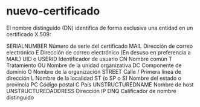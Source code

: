 # nuevo-certificado

El nombre distinguido (DN) identifica de forma exclusiva una entidad en un certificado X.509:

SERIALNUMBER	       Número de serie del certificado
MAIL	               Dirección de correo electrónico
E	                  Dirección de correo electrónico (En desuso en preferencia a MAIL)
UID o USERID	       Identificador de usuario
CN	                 Nombre común
T	                  Tratamiento
OU	                 Nombre de la unidad organizativa
DC	                 Componente de dominio
O	                  Nombre de la organización
STREET	             Calle / Primera línea de dirección
L	                  Nombre de la localidad
ST                  (o SP o S)	Nombre del estado o provincia
PC	                 Código postal
C	                  País
UNSTRUCTUREDNAME	   Nombre de host
UNSTRUCTUREDADDRESS	Dirección IP
DNQ	                Calificador de nombre distinguido
 
